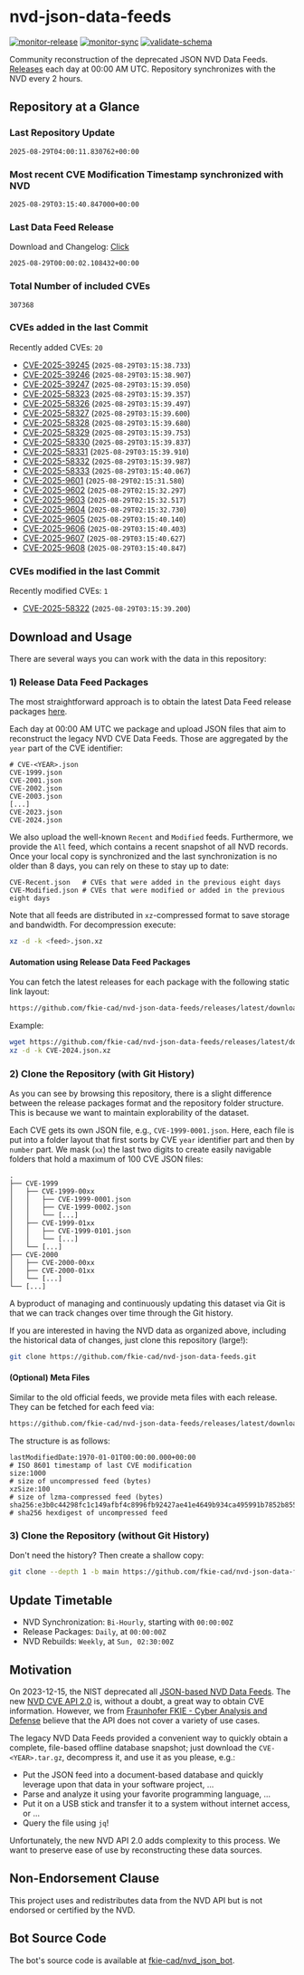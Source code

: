 # nvd-json-data-feeds

[![monitor-release](https://github.com/fkie-cad/nvd-json-data-feeds/actions/workflows/monitor_release.yml/badge.svg)](https://github.com/fkie-cad/nvd-json-data-feeds/actions/workflows/monitor_release.yml)
[![monitor-sync](https://github.com/fkie-cad/nvd-json-data-feeds/actions/workflows/monitor_sync.yml/badge.svg)](https://github.com/fkie-cad/nvd-json-data-feeds/actions/workflows/monitor_sync.yml)
[![validate-schema](https://github.com/fkie-cad/nvd-json-data-feeds/actions/workflows/validate_schema.yml/badge.svg)](https://github.com/fkie-cad/nvd-json-data-feeds/actions/workflows/validate_schema.yml)

Community reconstruction of the deprecated JSON NVD Data Feeds.
[Releases](https://github.com/fkie-cad/nvd-json-data-feeds/releases/latest) each day at 00:00 AM UTC.
Repository synchronizes with the NVD every 2 hours.

## Repository at a Glance

### Last Repository Update

```plain
2025-08-29T04:00:11.830762+00:00
```

### Most recent CVE Modification Timestamp synchronized with NVD

```plain
2025-08-29T03:15:40.847000+00:00
```

### Last Data Feed Release

Download and Changelog: [Click](https://github.com/fkie-cad/nvd-json-data-feeds/releases/latest)

```plain
2025-08-29T00:00:02.108432+00:00
```

### Total Number of included CVEs

```plain
307368
```

### CVEs added in the last Commit

Recently added CVEs: `20`

- [CVE-2025-39245](CVE-2025/CVE-2025-392xx/CVE-2025-39245.json) (`2025-08-29T03:15:38.733`)
- [CVE-2025-39246](CVE-2025/CVE-2025-392xx/CVE-2025-39246.json) (`2025-08-29T03:15:38.907`)
- [CVE-2025-39247](CVE-2025/CVE-2025-392xx/CVE-2025-39247.json) (`2025-08-29T03:15:39.050`)
- [CVE-2025-58323](CVE-2025/CVE-2025-583xx/CVE-2025-58323.json) (`2025-08-29T03:15:39.357`)
- [CVE-2025-58326](CVE-2025/CVE-2025-583xx/CVE-2025-58326.json) (`2025-08-29T03:15:39.497`)
- [CVE-2025-58327](CVE-2025/CVE-2025-583xx/CVE-2025-58327.json) (`2025-08-29T03:15:39.600`)
- [CVE-2025-58328](CVE-2025/CVE-2025-583xx/CVE-2025-58328.json) (`2025-08-29T03:15:39.680`)
- [CVE-2025-58329](CVE-2025/CVE-2025-583xx/CVE-2025-58329.json) (`2025-08-29T03:15:39.753`)
- [CVE-2025-58330](CVE-2025/CVE-2025-583xx/CVE-2025-58330.json) (`2025-08-29T03:15:39.837`)
- [CVE-2025-58331](CVE-2025/CVE-2025-583xx/CVE-2025-58331.json) (`2025-08-29T03:15:39.910`)
- [CVE-2025-58332](CVE-2025/CVE-2025-583xx/CVE-2025-58332.json) (`2025-08-29T03:15:39.987`)
- [CVE-2025-58333](CVE-2025/CVE-2025-583xx/CVE-2025-58333.json) (`2025-08-29T03:15:40.067`)
- [CVE-2025-9601](CVE-2025/CVE-2025-96xx/CVE-2025-9601.json) (`2025-08-29T02:15:31.580`)
- [CVE-2025-9602](CVE-2025/CVE-2025-96xx/CVE-2025-9602.json) (`2025-08-29T02:15:32.297`)
- [CVE-2025-9603](CVE-2025/CVE-2025-96xx/CVE-2025-9603.json) (`2025-08-29T02:15:32.517`)
- [CVE-2025-9604](CVE-2025/CVE-2025-96xx/CVE-2025-9604.json) (`2025-08-29T02:15:32.730`)
- [CVE-2025-9605](CVE-2025/CVE-2025-96xx/CVE-2025-9605.json) (`2025-08-29T03:15:40.140`)
- [CVE-2025-9606](CVE-2025/CVE-2025-96xx/CVE-2025-9606.json) (`2025-08-29T03:15:40.403`)
- [CVE-2025-9607](CVE-2025/CVE-2025-96xx/CVE-2025-9607.json) (`2025-08-29T03:15:40.627`)
- [CVE-2025-9608](CVE-2025/CVE-2025-96xx/CVE-2025-9608.json) (`2025-08-29T03:15:40.847`)


### CVEs modified in the last Commit

Recently modified CVEs: `1`

- [CVE-2025-58322](CVE-2025/CVE-2025-583xx/CVE-2025-58322.json) (`2025-08-29T03:15:39.200`)


## Download and Usage

There are several ways you can work with the data in this repository:

### 1) Release Data Feed Packages

The most straightforward approach is to obtain the latest Data Feed release packages [here](https://github.com/fkie-cad/nvd-json-data-feeds/releases/latest).

Each day at 00:00 AM UTC we package and upload JSON files that aim to reconstruct the legacy NVD CVE Data Feeds.
Those are aggregated by the `year` part of the CVE identifier:

```
# CVE-<YEAR>.json
CVE-1999.json
CVE-2001.json
CVE-2002.json
CVE-2003.json
[...]
CVE-2023.json
CVE-2024.json
```

We also upload the well-known `Recent` and `Modified` feeds.
Furthermore, we provide the `All` feed, which contains a recent snapshot of all NVD records.
Once your local copy is synchronized and the last synchronization is no older than 8 days, you can rely on these to stay up to date:

```plain
CVE-Recent.json   # CVEs that were added in the previous eight days
CVE-Modified.json # CVEs that were modified or added in the previous eight days
```

Note that all feeds are distributed in `xz`-compressed format to save storage and bandwidth.
For decompression execute:

```sh
xz -d -k <feed>.json.xz
```

#### Automation using Release Data Feed Packages

You can fetch the latest releases for each package with the following static link layout:

```sh
https://github.com/fkie-cad/nvd-json-data-feeds/releases/latest/download/CVE-<YEAR>.json.xz
```

Example:

```sh
wget https://github.com/fkie-cad/nvd-json-data-feeds/releases/latest/download/CVE-2024.json.xz
xz -d -k CVE-2024.json.xz
```

### 2) Clone the Repository (with Git History)

As you can see by browsing this repository, there is a slight difference between the release packages format and the repository folder structure.
This is because we want to maintain explorability of the dataset.

Each CVE gets its own JSON file, e.g., `CVE-1999-0001.json`.
Here, each file is put into a folder layout that first sorts by CVE `year` identifier part and then by `number` part.
We mask (`xx`) the last two digits to create easily navigable folders that hold a maximum of 100 CVE JSON files:

```plain
.
├── CVE-1999
│   ├── CVE-1999-00xx
│   │   ├── CVE-1999-0001.json
│   │   ├── CVE-1999-0002.json
│   │   └── [...]
│   ├── CVE-1999-01xx
│   │   ├── CVE-1999-0101.json
│   │   └── [...]
│   └── [...]
├── CVE-2000
│   ├── CVE-2000-00xx
│   ├── CVE-2000-01xx
│   └── [...]
└── [...]
```

A byproduct of managing and continuously updating this dataset via Git is that we can track changes over time through the Git history.

If you are interested in having the NVD data as organized above, including the historical data of changes, just clone this repository (large!):

```sh
git clone https://github.com/fkie-cad/nvd-json-data-feeds.git
```

#### (Optional) Meta Files

Similar to the old official feeds, we provide meta files with each release. They can be fetched for each feed via:

```sh
https://github.com/fkie-cad/nvd-json-data-feeds/releases/latest/download/CVE-<YEAR>.meta
```

The structure is as follows:

```plain
lastModifiedDate:1970-01-01T00:00:00.000+00:00                          # ISO 8601 timestamp of last CVE modification
size:1000                                                               # size of uncompressed feed (bytes)
xzSize:100                                                              # size of lzma-compressed feed (bytes)
sha256:e3b0c44298fc1c149afbf4c8996fb92427ae41e4649b934ca495991b7852b855 # sha256 hexdigest of uncompressed feed
```

### 3) Clone the Repository (without Git History)

Don't need the history? Then create a shallow copy:

```sh
git clone --depth 1 -b main https://github.com/fkie-cad/nvd-json-data-feeds.git
```


## Update Timetable

* NVD Synchronization: `Bi-Hourly`, starting with `00:00:00Z`
* Release Packages: `Daily`, at `00:00:00Z`
* NVD Rebuilds: `Weekly`, at `Sun, 02:30:00Z`


## Motivation

On 2023-12-15, the NIST deprecated all [JSON-based NVD Data Feeds](https://nvd.nist.gov/vuln/data-feeds#divRetirementBanner-1).
The new [NVD CVE API 2.0](https://nvd.nist.gov/developers/vulnerabilities) is, without a doubt, a great way to obtain CVE information.
However, we from [Fraunhofer FKIE - Cyber Analysis and Defense](https://www.fkie.fraunhofer.de/en/departments/cad.html) believe that the API does not cover a variety of use cases.

The legacy NVD Data Feeds provided a convenient way to quickly obtain a complete, file-based offline database snapshot; just download the `CVE-<YEAR>.tar.gz`, decompress it, and use it as you please, e.g.:

- Put the JSON feed into a document-based database and quickly leverage upon that data in your software project, ...
- Parse and analyze it using your favorite programming language, ...
- Put it on a USB stick and transfer it to a system without internet access, or ...
- Query the file using `jq`!

Unfortunately, the new NVD API 2.0 adds complexity to this process.
We want to preserve ease of use by reconstructing these data sources.

## Non-Endorsement Clause

This project uses and redistributes data from the NVD API but is not endorsed or certified by the NVD.

## Bot Source Code

The bot's source code is available at [fkie-cad/nvd\_json\_bot](https://github.com/fkie-cad/nvd_json_bot).